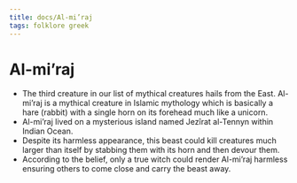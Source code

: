 ```yaml
---
title: docs/Al-mi’raj
tags: folklore greek
---
```


# Al-mi’raj
- The third creature in our list of mythical creatures hails from the East. Al-mi’raj is a mythical creature in Islamic mythology which is basically a hare (rabbit) with a single horn on its forehead much like a unicorn.
- Al-mi’raj lived on a mysterious island named Jezîrat al-Tennyn within Indian Ocean.
- Despite its harmless appearance, this beast could kill creatures much larger than itself by stabbing them with its horn and then devour them.
- According to the belief, only a true witch could render Al-mi’raj harmless ensuring others to come close and carry the beast away.